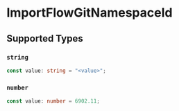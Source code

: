# ImportFlowGitNamespaceId


## Supported Types

### `string`

```typescript
const value: string = "<value>";
```

### `number`

```typescript
const value: number = 6902.11;
```

